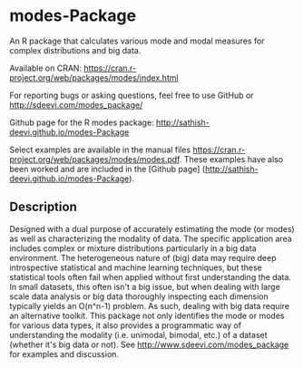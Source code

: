 # modes-Package
An R package that calculates various mode and modal measures for complex distributions and big data.

Available on CRAN:
https://cran.r-project.org/web/packages/modes/index.html

For reporting bugs or asking questions, feel free to use GitHub or http://sdeevi.com/modes_package/

Github page for the R modes package: http://sathish-deevi.github.io/modes-Package

Select examples are available in the manual files <https://cran.r-project.org/web/packages/modes/modes.pdf>. These examples have also been worked and are included in the [Github page] (http://sathish-deevi.github.io/modes-Package).
 
## Description

Designed with a dual purpose of accurately estimating the mode (or modes) as well as characterizing the modality of data. The specific
application area includes complex or mixture distributions particularly in a big data environment. The heterogeneous nature of (big) data
may require deep introspective statistical and machine learning techniques, but these statistical tools often fail when applied without 
first understanding the data. In small datasets, this often isn't a big issue, but when dealing with large scale data analysis or big 
data thoroughly inspecting each dimension typically yields an O(n^n-1) problem. As such, dealing with big data require an alternative 
toolkit. This package not only identifies the mode or modes for various data types, it also provides a programmatic way of understanding 
the modality (i.e. unimodal, bimodal, etc.) of a dataset (whether it's big data or not). See <http://www.sdeevi.com/modes_package> for 
examples and discussion.
